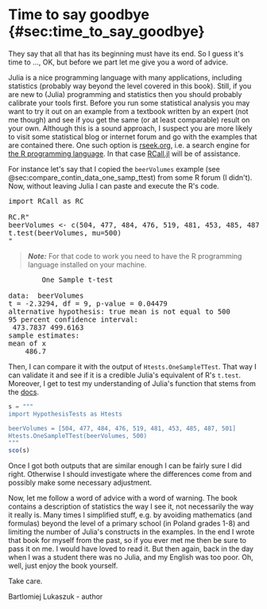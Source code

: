 # Time to say goodbye {#sec:time_to_say_goodbye}

They say that all that has its beginning must have its end. So I guess it's time
to ..., OK, but before we part let me give you a word of advice.

Julia is a nice programming language with many applications, including
statistics (probably way beyond the level covered in this book). Still, if you
are new to (Julia) programming and statistics then you should probably calibrate
your tools first. Before you run some statistical analysis you may want to try
it out on an example from a textbook written by an expert (not me though) and
see if you get the same (or at least comparable) result on your own. Although
this is a sound approach, I suspect you are more likely to visit some
statistical blog or internet forum and go with the examples that are contained
there. One such option is [rseek.org](https://rseek.org/), i.e. a search engine
for [the R programming
language](https://en.wikipedia.org/wiki/R_(programming_language)). In that case
[RCall.jl](https://github.com/JuliaInterop/RCall.jl) will be of assistance.

For instance let's say that I copied the `beerVolumes` example (see
@sec:compare_contin_data_one_samp_ttest) from some R forum (I didn't). Now,
without leaving Julia I can paste and execute the R's code.

<pre>
import RCall as RC

RC.R"
beerVolumes <- c(504, 477, 484, 476, 519, 481, 453, 485, 487, 501)
t.test(beerVolumes, mu=500)
"
</pre>

> **_Note:_** For that code to work you need to have the R programming language
> installed on your machine.

<pre>
        One Sample t-test

data:  beerVolumes
t = -2.3294, df = 9, p-value = 0.04479
alternative hypothesis: true mean is not equal to 500
95 percent confidence interval:
 473.7837 499.6163
sample estimates:
mean of x
    486.7
</pre>

Then, I can compare it with the output of `Htests.OneSampleTTest`. That way I
can validate it and see if it is a credible Julia's equivalent of R's `t.test`.
Moreover, I get to test my understanding of Julia's function that stems from the
[docs](https://juliastats.org/HypothesisTests.jl/stable/parametric/#t-test).

```jl
s = """
import HypothesisTests as Htests

beerVolumes = [504, 477, 484, 476, 519, 481, 453, 485, 487, 501]
Htests.OneSampleTTest(beerVolumes, 500)
"""
sco(s)
```

Once I got both outputs that are similar enough I can be fairly sure I did
right.  Otherwise I should investigate where the differences come from and
possibly make some necessary adjustment.

Now, let me follow a word of advice with a word of warning. The book contains a
description of statistics the way I see it, not necessarily the way it really
is. Many times I simplified stuff, e.g. by avoiding mathematics (and formulas)
beyond the level of a primary school (in Poland grades 1-8) and limiting the
number of Julia's constructs in the examples. In the end I wrote that book for
myself from the past, so if you ever met me then be sure to pass it on me. I
would have loved to read it. But then again, back in the day when I was a
student there was no Julia, and my English was too poor. Oh, well, just enjoy
the book yourself.

Take care.

Bartlomiej Lukaszuk - author
